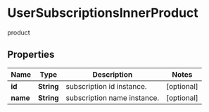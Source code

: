 

# UserSubscriptionsInnerProduct

product

## Properties

| Name | Type | Description | Notes |
|------------ | ------------- | ------------- | -------------|
|**id** | **String** | subscription id instance. |  [optional] |
|**name** | **String** | subscription name instance. |  [optional] |



